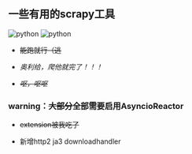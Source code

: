 ## 一些有用的scrapy工具
![python](https://img.shields.io/badge/python-3.7+-red)
![python](https://img.shields.io/badge/scrapy-2.5+-blue)

- ~~能跑就行（逃~~

- *奥利给，爬他就完了！！！*

- ~~*呕，呕呕*~~

### warning：~~大部分~~全部需要启用AsyncioReactor

- ~~extension被我吃了~~

- 新增http2 ja3 downloadhandler


